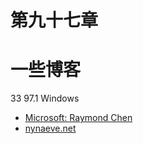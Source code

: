 # 第九十七章
# 一些博客

33 97.1 Windows
- [Microsoft: Raymond Chen](http://go.yurichev.com/17025)
- [nynaeve.net](http://go.yurichev.com/17026)
